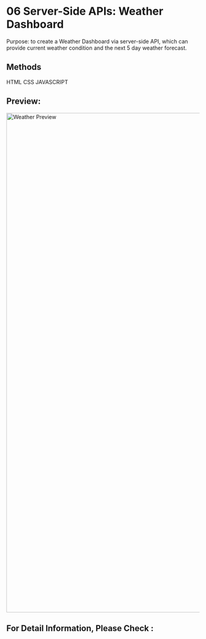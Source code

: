 # 06 Server-Side APIs: Weather Dashboard

Purpose: to create a Weather Dashboard via server-side API, which can provide current weather condition and the next 5 day weather forecast.

## Methods

HTML
CSS
JAVASCRIPT

## Preview:
<img width="1302" alt="Weather Preview" src="https://user-images.githubusercontent.com/82979870/121963790-783ee480-cd1f-11eb-8228-0d351193da6a.png">


## For Detail Information, Please Check :
